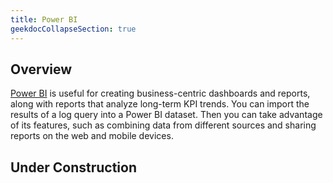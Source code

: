 ```yaml
---
title: Power BI
geekdocCollapseSection: true
---
```


## Overview
[Power BI](https://learn.microsoft.com/power-bi/fundamentals/power-bi-overview) is useful for creating business-centric dashboards and reports, along with reports that analyze long-term KPI trends. You can import the results of a log query into a Power BI dataset. Then you can take advantage of its features, such as combining data from different sources and sharing reports on the web and mobile devices.

## Under Construction
